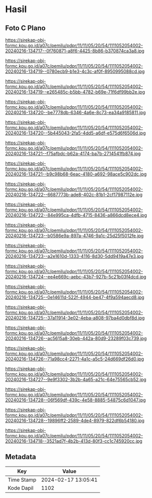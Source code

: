 # Hasil

## Foto C Plano

https://sirekap-obj-formc.kpu.go.id/a07c/pemilu/pdpr/11/11/05/20/54/1111052054002-20240216-134717--0f760871-a8f6-4425-8b86-b370874ca3a8.jpg

https://sirekap-obj-formc.kpu.go.id/a07c/pemilu/pdpr/11/11/05/20/54/1111052054002-20240216-134719--0780ecb9-b1e3-4c3c-af0f-8950995088cd.jpg

https://sirekap-obj-formc.kpu.go.id/a07c/pemilu/pdpr/11/11/05/20/54/1111052054002-20240216-134719--e265485c-b5bb-4782-b69e-71f6df99bb2e.jpg

https://sirekap-obj-formc.kpu.go.id/a07c/pemilu/pdpr/11/11/05/20/54/1111052054002-20240216-134720--be7778db-6346-4a6e-8c73-ea34a9185811.jpg

https://sirekap-obj-formc.kpu.go.id/a07c/pemilu/pdpr/11/11/05/20/54/1111052054002-20240216-134720--5b445043-2fa5-4dd5-a6df-e575d6f6506d.jpg

https://sirekap-obj-formc.kpu.go.id/a07c/pemilu/pdpr/11/11/05/20/54/1111052054002-20240216-134721--f75afbdc-b62a-4174-ba7b-2714541fb874.jpg

https://sirekap-obj-formc.kpu.go.id/a07c/pemilu/pdpr/11/11/05/20/54/1111052054002-20240216-134721--b9c98b68-6eac-4180-a692-98ace5c902dc.jpg

https://sirekap-obj-formc.kpu.go.id/a07c/pemilu/pdpr/11/11/05/20/54/1111052054002-20240216-134722--6687773b-ade8-402c-81b1-2cf17987112e.jpg

https://sirekap-obj-formc.kpu.go.id/a07c/pemilu/pdpr/11/11/05/20/54/1111052054002-20240216-134722--84e995ca-4dfb-4715-8436-a866dcd8ece4.jpg

https://sirekap-obj-formc.kpu.go.id/a07c/pemilu/pdpr/11/11/05/20/54/1111052054002-20240216-134723--b0586e9a-897a-4746-9a1c-25d25f5012fe.jpg

https://sirekap-obj-formc.kpu.go.id/a07c/pemilu/pdpr/11/11/05/20/54/1111052054002-20240216-134723--a2e1610d-1333-4116-8d30-5dd9419a47e3.jpg

https://sirekap-obj-formc.kpu.go.id/a07c/pemilu/pdpr/11/11/05/20/54/1111052054002-20240216-134724--ee4e669c-aebc-43b7-927b-5c21b03f4dcd.jpg

https://sirekap-obj-formc.kpu.go.id/a07c/pemilu/pdpr/11/11/05/20/54/1111052054002-20240216-134725--0e14611d-522f-4944-be47-4f9a594aecd8.jpg

https://sirekap-obj-formc.kpu.go.id/a07c/pemilu/pdpr/11/11/05/20/54/1111052054002-20240216-134725--37a11914-3e02-4eba-a808-97ba4d0dbf8d.jpg

https://sirekap-obj-formc.kpu.go.id/a07c/pemilu/pdpr/11/11/05/20/54/1111052054002-20240216-134726--ac5615a8-30eb-442a-80d9-23289f03c739.jpg

https://sirekap-obj-formc.kpu.go.id/a07c/pemilu/pdpr/11/11/05/20/54/1111052054002-20240216-134726--71a98cc4-2271-4a1c-a5c5-24d669df26d0.jpg

https://sirekap-obj-formc.kpu.go.id/a07c/pemilu/pdpr/11/11/05/20/54/1111052054002-20240216-134727--9e9f3302-3b2b-4a65-a21c-64e75565cb52.jpg

https://sirekap-obj-formc.kpu.go.id/a07c/pemilu/pdpr/11/11/05/20/54/1111052054002-20240216-134728--06f569df-439c-4e58-8885-54875c6d1047.jpg

https://sirekap-obj-formc.kpu.go.id/a07c/pemilu/pdpr/11/11/05/20/54/1111052054002-20240216-134728--19896ff2-2589-4de4-8979-822df6b54180.jpg

https://sirekap-obj-formc.kpu.go.id/a07c/pemilu/pdpr/11/11/05/20/54/1111052054002-20240216-134718--3521ad7f-4b2b-413d-80f3-cc1c745920cc.jpg


## Metadata

| Key        | Value               |
| ---------- | ------------------- |
| Time Stamp | 2024-02-17 13:05:41 |
| Kode Dapil | 1102                |



